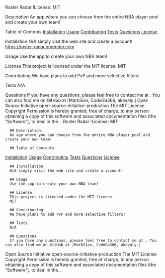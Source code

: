   Roster Radar
  !License: MIT

  Description
  An app where you can choose from the entire NBA player pool and create your own team!

  Table of Contents
  [Installation](#installation)
  [Usage](#usage)
  [Contributing](#contributing)
  [Tests](#tests)
  [Questions](#questions)
  [License](#license)

  Installation
  N/A simply visit the web site and create a account! 
  https://roster-radar.onrender.com

  Usage
  Use the app to create your own NBA team! 

  License
  This project is licensed under the MIT license.
  MIT

  Contributing
  We have plans to add PvP and more selective filters! 

  Tests
  N/A

  Questions
  If you have any questions, please feel free to contact me at . You can also find me on GitHub at [MarkSian, CodeGa366, akovaly.]
  Open Source Initiative
  open-source-initiative-production
  The MIT License
  Copyright Permission is hereby granted, free of charge, to any person obtaining a copy of this software and associated documentation files (the “Software”), to deal in the…
  Roster Radar
      !License: MIT

      ## Description
      An app where you can choose from the entire NBA player pool and create your own team!

      ## Table of Contents
      
  [Installation](#installation)
  [Usage](#usage)
  [Contributing](#contributing)
  [Tests](#tests)
  [Questions](#questions)
  [License](#license)

      ## Installation
      N/A simply visit the web site and create a account! 

      ## Usage
      Use the app to create your own NBA team! 

      ## License
      This project is licensed under the MIT license.
      MIT

      ## Contributing
      We have plans to add PvP and more selective filters! 

      ## Tests
      N/A

      ## Questions
      If you have any questions, please feel free to contact me at . You can also find me on GitHub at [MarkSian, CodeGa366, akovaly.]
  Open Source Initiative
  open-source-initiative-production
  The MIT License
  Copyright Permission is hereby granted, free of charge, to any person obtaining a copy of this software and associated documentation files (the “Software”), to deal in the…

